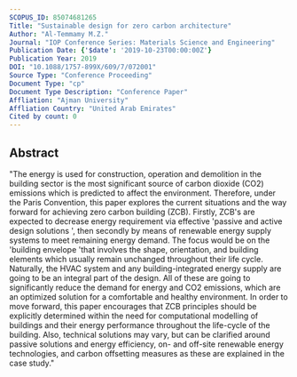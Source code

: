```yaml
---
SCOPUS_ID: 85074681265
Title: "Sustainable design for zero carbon architecture"
Author: "Al-Temmamy M.Z."
Journal: "IOP Conference Series: Materials Science and Engineering"
Publication Date: {'$date': '2019-10-23T00:00:00Z'}
Publication Year: 2019
DOI: "10.1088/1757-899X/609/7/072001"
Source Type: "Conference Proceeding"
Document Type: "cp"
Document Type Description: "Conference Paper"
Affliation: "Ajman University"
Affliation Country: "United Arab Emirates"
Cited by count: 0
---
```


## Abstract
"The energy is used for construction, operation and demolition in the building sector is the most significant source of carbon dioxide (CO2) emissions which is predicted to affect the environment. Therefore, under the Paris Convention, this paper explores the current situations and the way forward for achieving zero carbon building (ZCB). Firstly, ZCB's are expected to decrease energy requirement via effective 'passive and active design solutions ', then secondly by means of renewable energy supply systems to meet remaining energy demand. The focus would be on the 'building envelope 'that involves the shape, orientation, and building elements which usually remain unchanged throughout their life cycle. Naturally, the HVAC system and any building-integrated energy supply are going to be an integral part of the design. All of these are going to significantly reduce the demand for energy and CO2 emissions, which are an optimized solution for a comfortable and healthy environment. In order to move forward, this paper encourages that ZCB principles should be explicitly determined within the need for computational modelling of buildings and their energy performance throughout the life-cycle of the building. Also, technical solutions may vary, but can be clarified around passive solutions and energy efficiency, on- and off-site renewable energy technologies, and carbon offsetting measures as these are explained in the case study."
